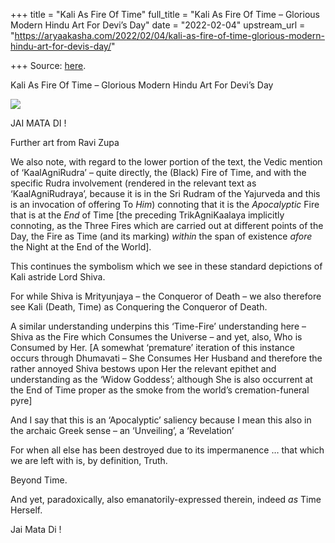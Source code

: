 +++
title = "Kali As Fire Of Time"
full_title = "Kali As Fire Of Time – Glorious Modern Hindu Art For Devi’s Day"
date = "2022-02-04"
upstream_url = "https://aryaakasha.com/2022/02/04/kali-as-fire-of-time-glorious-modern-hindu-art-for-devis-day/"

+++
Source: [here](https://aryaakasha.com/2022/02/04/kali-as-fire-of-time-glorious-modern-hindu-art-for-devis-day/).

Kali As Fire Of Time – Glorious Modern Hindu Art For Devi’s Day

![](https://aryaakasha.files.wordpress.com/2022/02/a6279debe8fbf0ae931e2f26ca647d1b.jpg?w=672)

JAI MATA DI !  
  
Further art from Ravi Zupa

We also note, with regard to the lower portion of the text, the Vedic mention of ‘KaalAgniRudra’ – quite directly, the (Black) Fire of Time, and with the specific Rudra involvement (rendered in the relevant text as ‘KaalAgniRudraya’, because it is in the Sri Rudram of the Yajurveda and this is an invocation of offering To *Him*) connoting that it is the *Apocalyptic* Fire that is at the *End* of Time \[the preceding TrikAgniKaalaya implicitly connoting, as the Three Fires which are carried out at different points of the Day, the Fire as Time (and its marking) *within* the span of existence *afore* the Night at the End of the World\].

This continues the symbolism which we see in these standard depictions of Kali astride Lord Shiva.

For while Shiva is Mrityunjaya – the Conqueror of Death – we also therefore see Kali (Death, Time) as Conquering the Conqueror of Death.

A similar understanding underpins this ‘Time-Fire’ understanding here – Shiva as the Fire which Consumes the Universe – and yet, also, Who is Consumed by Her. \[A somewhat ‘premature’ iteration of this instance occurs through Dhumavati – She Consumes Her Husband and therefore the rather annoyed Shiva bestows upon Her the relevant epithet and understanding as the ‘Widow Goddess’; although She is also occurrent at the End of Time proper as the smoke from the world’s cremation-funeral pyre\]

And I say that this is an ‘Apocalyptic’ saliency because I mean this also in the archaic Greek sense – an ‘Unveiling’, a ‘Revelation’

For when all else has been destroyed due to its impermanence … that which we are left with is, by definition, Truth.

Beyond Time.

And yet, paradoxically, also emanatorily-expressed therein, indeed *as* Time Herself.

Jai Mata Di !
